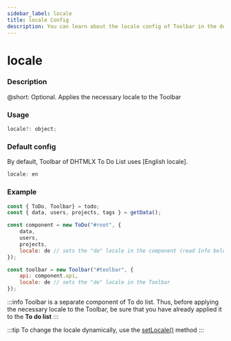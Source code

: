 ```yaml
---
sidebar_label: locale
title: locale Config
description: You can learn about the locale config of Toolbar in the documentation of the DHTMLX JavaScript To Do List library. Browse developer guides and API reference, try out code examples and live demos, and download a free 30-day evaluation version of DHTMLX To Do List.
---
```


# locale

### Description

@short: Optional. Applies the necessary locale to the Toolbar

### Usage

~~~js
locale?: object;
~~~

### Default config

By default, Toolbar of DHTMLX To Do List uses [English locale].

~~~js
locale: en
~~~


### Example

~~~js {8,13}
const { ToDo, Toolbar} = todo;
const { data, users, projects, tags } = getData();

const component = new ToDo("#root", {
	data,
	users,
	projects,
	locale: de // sets the "de" locale in the component (read Info below)
});

const toolbar = new Toolbar("#toolbar", {
	api: component.api,
	locale: de // sets the "de" locale in the Toolbar
});
~~~


:::info
Toolbar is a separate component of To do list. Thus, before applying the necessary locale to the Toolbar, be sure that you have already applied it to the **To do list**
:::

:::tip
To change the locale dynamically, use the [setLocale()](toolbar_api/methods/setlocale_method.md) method
:::


